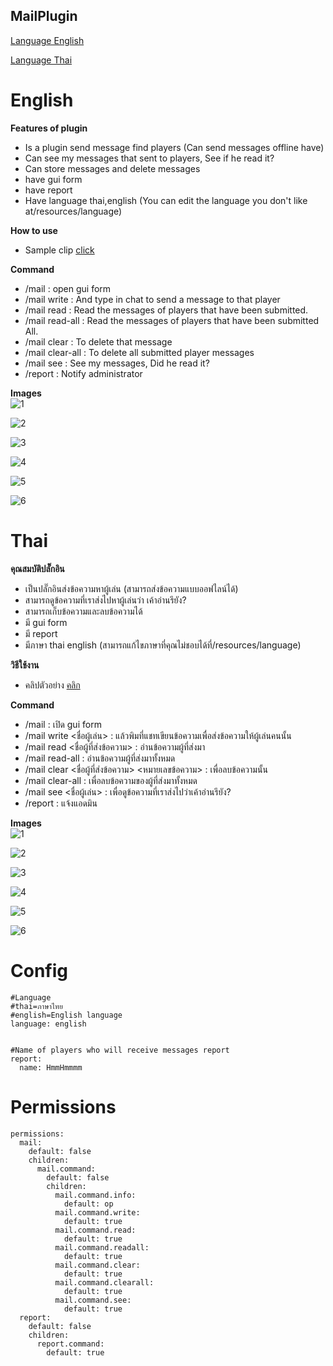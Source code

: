 ## MailPlugin


[Language English](#english)

[Language Thai](#thai)


# English


**Features of plugin**<br>
- Is a plugin send message find players (Can send messages offline have)
- Can see my messages that sent to players, See if he read it?
- Can store messages and delete messages
- have gui form
- have report
- Have language thai,english (You can edit the language you don't like at/resources/language)


**How to use**<br>
- Sample clip [click](https://youtu.be/BML6U6NXe4E)


**Command**<br>
- /mail : open gui form
- /mail write <PlayerName> : And type in chat to send a message to that player
- /mail read <NamePlayerWhoSentMessage> : Read the messages of players that have been submitted.
- /mail read-all : Read the messages of players that have been submitted All.
- /mail clear <NamePlayerWhoSentMessage> <Message number> : To delete that message
- /mail clear-all : To delete all submitted player messages
- /mail see <PlayerName> : See my messages, Did he read it?
- /report : Notify administrator


**Images**<br>
![1](https://github.com/HmmHmmmm/MailPlugin/blob/master/images/3.0/1en.jpg)

![2](https://github.com/HmmHmmmm/MailPlugin/blob/master/images/3.0/2en.jpg)

![3](https://github.com/HmmHmmmm/MailPlugin/blob/master/images/3.0/3en.jpg)

![4](https://github.com/HmmHmmmm/MailPlugin/blob/master/images/3.0/4en.jpg)

![5](https://github.com/HmmHmmmm/MailPlugin/blob/master/images/3.0/5en.jpg)

![6](https://github.com/HmmHmmmm/MailPlugin/blob/master/images/3.0/6en.jpg)


# Thai


**คุณสมบัติปลั๊กอิน**<br>
- เป็นปลั๊กอินส่งข้อความหาผู้เล่น (สามารถส่งข้อความแบบออฟไลน์ได้)
- สามารถดูข้อความที่เราส่งไปหาผู้เล่นว่า เค้าอ่านรึยัง?
- สามารถเก็บข้อความและลบข้อความได้
- มี gui form
- มี report
- มีภาษา thai english (สามารถแก้ไขภาษาที่คุณไม่ชอบได้ที่/resources/language)


**วิธีใช้งาน**<br>
- คลิปตัวอย่าง [คลิก](https://youtu.be/BML6U6NXe4E)


**Command**<br>
- /mail : เปิด gui form
- /mail write <ชื่อผู้เล่น> : แล้วพิมที่แชทเขียนข้อความเพื่อส่งข้อความให้ผู้เล่นคนนั้น
- /mail read <ชื่อผู้ที่ส่งข้อความ> : อ่านข้อความผู้ที่ส่งมา
- /mail read-all : อ่านข้อความผู้ที่ส่งมาทั้งหมด
- /mail clear <ชื่อผู้ที่ส่งข้อความ> <หมายเลขข้อความ> : เพื่อลบข้อความนั้น
- /mail clear-all : เพื่อลบข้อความของผู้ที่ส่งมาทั้งหมด
- /mail see <ชื่อผู้เล่น> : เพื่อดูข้อความที่เราส่งไปว่าเค้าอ่านรึยัง?
- /report : แจ้งแอดมิน


**Images**<br>
![1](https://github.com/HmmHmmmm/MailPlugin/blob/master/images/3.0/1th.jpg)

![2](https://github.com/HmmHmmmm/MailPlugin/blob/master/images/3.0/2th.jpg)

![3](https://github.com/HmmHmmmm/MailPlugin/blob/master/images/3.0/3th.jpg)

![4](https://github.com/HmmHmmmm/MailPlugin/blob/master/images/3.0/4th.jpg)

![5](https://github.com/HmmHmmmm/MailPlugin/blob/master/images/3.0/5th.jpg)

![6](https://github.com/HmmHmmmm/MailPlugin/blob/master/images/3.0/6th.jpg)


# Config
```
#Language
#thai=ภาษาไทย
#english=English language
language: english


#Name of players who will receive messages report
report:
  name: HmmHmmmm
```
  

# Permissions
```
permissions:
  mail:
    default: false
    children:
      mail.command:
        default: false
        children:
          mail.command.info:
            default: op
          mail.command.write:
            default: true
          mail.command.read:
            default: true
          mail.command.readall:
            default: true
          mail.command.clear:
            default: true
          mail.command.clearall:
            default: true
          mail.command.see:
            default: true
  report:
    default: false
    children:
      report.command:
        default: true
```